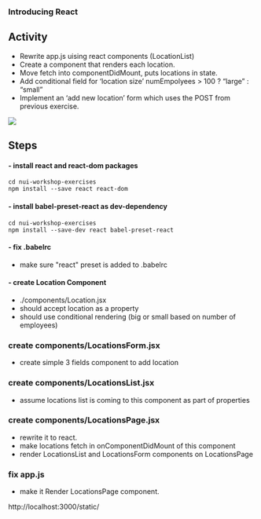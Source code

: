 ### Introducing React

## Activity
- Rewrite app.js uising react components (LocationList)
- Create a <Location > component that renders each location.
- Move fetch into componentDidMount, puts locations in state.
- Add conditional field for ‘location size’ numEmpolyees > 100 ? “large” : “small”
- Implement an ‘add new location’ form which uses the POST from previous exercise.

![](../images/04.gif)


## Steps

#### - install react and react-dom packages

```
cd nui-workshop-exercises
npm install --save react react-dom
```

#### - install babel-preset-react as dev-dependency

```
cd nui-workshop-exercises
npm install --save-dev react babel-preset-react
```

#### - fix .babelrc
- make sure "react" preset is added to .babelrc

#### - create Location Component
 - ./components/Location.jsx
 - should accept location as a property
 - should use conditional rendering (big or small based
     on number of employees)

 ### create components/LocationsForm.jsx
- create simple 3 fields component to add location

 ### create components/LocationsList.jsx
- assume locations list is coming to this component as part of properties

 ### create components/LocationsPage.jsx
 - rewrite  it to react.
 - make locations fetch in onComponentDidMount of this component
 - render LocationsList and LocationsForm components on LocationsPage


 ### fix app.js
  - make it Render LocationsPage component.


http://localhost:3000/static/

